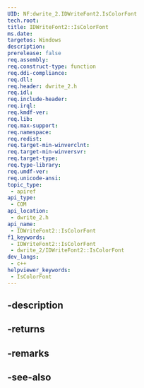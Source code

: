 ```yaml
---
UID: NF:dwrite_2.IDWriteFont2.IsColorFont
tech.root: 
title: IDWriteFont2::IsColorFont
ms.date: 
targetos: Windows
description: 
prerelease: false
req.assembly: 
req.construct-type: function
req.ddi-compliance: 
req.dll: 
req.header: dwrite_2.h
req.idl: 
req.include-header: 
req.irql: 
req.kmdf-ver: 
req.lib: 
req.max-support: 
req.namespace: 
req.redist: 
req.target-min-winverclnt: 
req.target-min-winversvr: 
req.target-type: 
req.type-library: 
req.umdf-ver: 
req.unicode-ansi: 
topic_type:
 - apiref
api_type:
 - COM
api_location:
 - dwrite_2.h
api_name:
 - IDWriteFont2::IsColorFont
f1_keywords:
 - IDWriteFont2::IsColorFont
 - dwrite_2/IDWriteFont2::IsColorFont
dev_langs:
 - c++
helpviewer_keywords:
 - IsColorFont
---
```


## -description

## -returns

## -remarks

## -see-also

